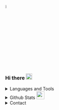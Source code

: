 <p align="left"><img width=5%" src="https://github.com/alansmathew/alansmathew/raw/master/lang.gif" alt="lang image here" /></p>

### Hi there <img src = "https://raw.githubusercontent.com/MartinHeinz/MartinHeinz/master/wave.gif" width = 20px> 

<!--
**andreluizzg/andreluizzg** is a ✨ _special_ ✨ repository because its `README.md` (this file) appears on your GitHub profile.

Here are some ideas to get you started:

- 🔭 I’m currently working on ...
- 🌱 I’m currently learning ...
- 👯 I’m looking to collaborate on ...
- 🤔 I’m looking for help with ...
- 💬 Ask me about ...
- 📫 How to reach me: ...
- 😄 Pronouns: ...
- ⚡ Fun fact: ...
-->

<details>
    <summary> Languages and Tools </summary>
    <br>
        <p align="center">
            <a href="https://www.python.org/">
                <img src="https://cdn.jsdelivr.net/gh/devicons/devicon/icons/python/python-original.svg" alt="Python" height="40" width="40" />
            </a>
            <a href="https://numpy.org/">
                <img src="https://cdn.jsdelivr.net/gh/devicons/devicon/icons/numpy/numpy-original.svg" alt="Numpy" height="40" width="40" />
            </a>
            <a href="https://www.latex-project.org/">
                <img src="https://cdn.jsdelivr.net/gh/devicons/devicon/icons/latex/latex-original.svg" alt="LaTex" height="40" width="40" />
            </a>
        </p>
    <br>
</details>

<details>
    <summary> Github Stats <img src = "https://i.pinimg.com/originals/65/c4/f4/65c4f452571be1261e9c623f7da488ac.gif" width = 25px></summary>
    <br>
        <p align="center">
            <a href="https://github.com/andreluizzg">
                <img alt="andreluizzg's Github Stats" src="https://github-readme-stats.vercel.app/api?username=andreluizzg&show_icons=true" height="180em" />
            </a>
        </p>
    <br>
</details>

<details>
    <summary> Contact </summary>
    <br>
        <p align="center">
            <a href="mailto:">
                <img src="https://img.shields.io/badge/Gmail-D14836?style=for-the-badge&logo=gmail&logoColor=white" alt="Mail"/>
            </a>
            <a href="https://www.linkedin.com/in//">
                <img src="https://img.shields.io/badge/LinkedIn-0077B5?style=for-the-badge&logo=linkedin&logoColor=white" alt="linkedin"/>
            </a>
        </p>
    <br>
</details>
